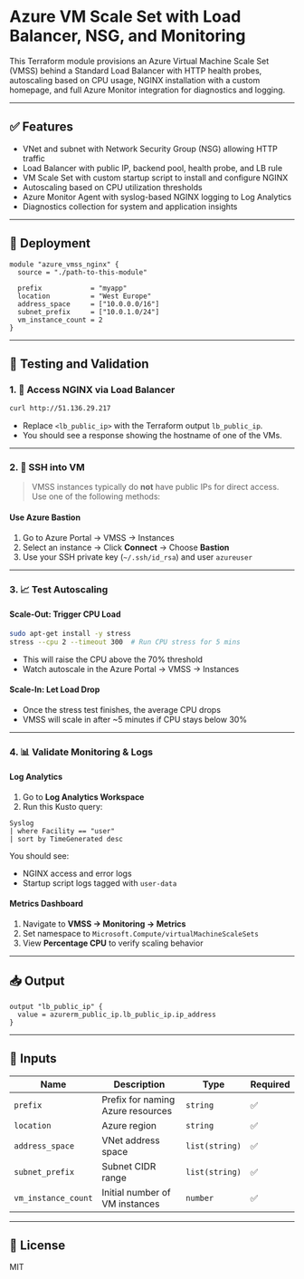 # Azure VM Scale Set with Load Balancer, NSG, and Monitoring

This Terraform module provisions an Azure Virtual Machine Scale Set (VMSS) behind a Standard Load Balancer with HTTP health probes, autoscaling based on CPU usage, NGINX installation with a custom homepage, and full Azure Monitor integration for diagnostics and logging.

---

## ✅ Features

- VNet and subnet with Network Security Group (NSG) allowing HTTP traffic
- Load Balancer with public IP, backend pool, health probe, and LB rule
- VM Scale Set with custom startup script to install and configure NGINX
- Autoscaling based on CPU utilization thresholds
- Azure Monitor Agent with syslog-based NGINX logging to Log Analytics
- Diagnostics collection for system and application insights

---

## 🚀 Deployment

```hcl
module "azure_vmss_nginx" {
  source = "./path-to-this-module"

  prefix            = "myapp"
  location          = "West Europe"
  address_space     = ["10.0.0.0/16"]
  subnet_prefix     = ["10.0.1.0/24"]
  vm_instance_count = 2
}
```

---

## 🧪 Testing and Validation

### 1. 🔗 Access NGINX via Load Balancer

```bash
curl http://51.136.29.217
```

- Replace `<lb_public_ip>` with the Terraform output `lb_public_ip`.
- You should see a response showing the hostname of one of the VMs.

---

### 2. 🔐 SSH into VM

> VMSS instances typically do **not** have public IPs for direct access. Use one of the following methods:

#### Use Azure Bastion 

1. Go to Azure Portal → VMSS → Instances
2. Select an instance → Click **Connect** → Choose **Bastion**
3. Use your SSH private key (`~/.ssh/id_rsa`) and user `azureuser`


---

### 3. 📈 Test Autoscaling

#### Scale-Out: Trigger CPU Load

```bash
sudo apt-get install -y stress
stress --cpu 2 --timeout 300  # Run CPU stress for 5 mins
```

- This will raise the CPU above the 70% threshold
- Watch autoscale in the Azure Portal → VMSS → Instances

#### Scale-In: Let Load Drop

- Once the stress test finishes, the average CPU drops
- VMSS will scale in after ~5 minutes if CPU stays below 30%

---

### 4. 📊 Validate Monitoring & Logs

#### Log Analytics

1. Go to **Log Analytics Workspace**
2. Run this Kusto query:

```kusto
Syslog
| where Facility == "user"
| sort by TimeGenerated desc
```

You should see:
- NGINX access and error logs
- Startup script logs tagged with `user-data`

#### Metrics Dashboard

1. Navigate to **VMSS → Monitoring → Metrics**
2. Set namespace to `Microsoft.Compute/virtualMachineScaleSets`
3. View **Percentage CPU** to verify scaling behavior

---

## 📥 Output

```hcl
output "lb_public_ip" {
  value = azurerm_public_ip.lb_public_ip.ip_address
}
```

---

## 🧾 Inputs

| Name              | Description                                | Type            | Required |
|-------------------|--------------------------------------------|------------------|----------|
| `prefix`          | Prefix for naming Azure resources           | `string`         | ✅       |
| `location`        | Azure region                               | `string`         | ✅       |
| `address_space`   | VNet address space                         | `list(string)`   | ✅       |
| `subnet_prefix`   | Subnet CIDR range                          | `list(string)`   | ✅       |
| `vm_instance_count` | Initial number of VM instances           | `number`         | ✅       |

---

## 📄 License

MIT
